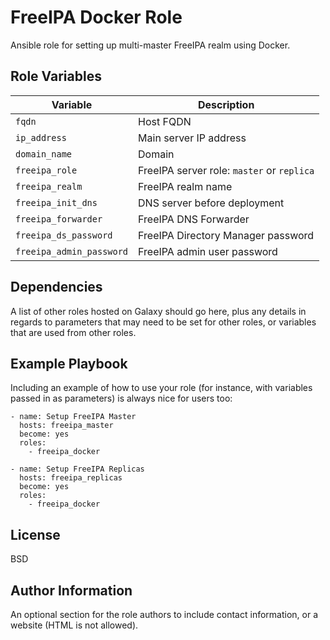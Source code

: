 FreeIPA Docker Role
=========

Ansible role for setting up multi-master FreeIPA realm using Docker.

<!-- Requirements
------------

Any pre-requisites that may not be covered by Ansible itself or the role should be mentioned here. For instance, if the role uses the EC2 module, it may be a good idea to mention in this section that the boto package is required. -->

Role Variables
--------------

<!-- A description of the settable variables for this role should go here, including any variables that are in defaults/main.yml, vars/main.yml, and any variables that can/should be set via parameters to the role. Any variables that are read from other roles and/or the global scope (ie. hostvars, group vars, etc.) should be mentioned here as well. -->

Variable                 | Description
------------------------ | ----------------------------------
`fqdn`                   | Host FQDN
`ip_address`             | Main server IP address
`domain_name`            | Domain
`freeipa_role`           | FreeIPA server role: `master` or `replica`
`freeipa_realm`          | FreeIPA realm name
`freeipa_init_dns`       | DNS server before deployment
`freeipa_forwarder`      | FreeIPA DNS Forwarder
`freeipa_ds_password`    | FreeIPA Directory Manager password
`freeipa_admin_password` | FreeIPA admin user password

Dependencies
------------

A list of other roles hosted on Galaxy should go here, plus any details in regards to parameters that may need to be set for other roles, or variables that are used from other roles.

Example Playbook
----------------

Including an example of how to use your role (for instance, with variables passed in as parameters) is always nice for users too:

    - name: Setup FreeIPA Master
      hosts: freeipa_master
      become: yes
      roles:
        - freeipa_docker

    - name: Setup FreeIPA Replicas
      hosts: freeipa_replicas
      become: yes
      roles:
        - freeipa_docker

License
-------

BSD

Author Information
------------------

An optional section for the role authors to include contact information, or a website (HTML is not allowed).

